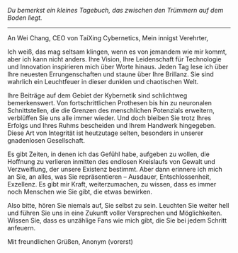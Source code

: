 _Du bemerkst ein kleines Tagebuch, das zwischen den Trümmern auf dem Boden liegt._

---

An Wei Chang,
CEO von TaiXing Cybernetics,
Mein innigst Verehrter,

Ich weiß, das mag seltsam klingen, wenn es von jemandem wie mir kommt, aber ich kann nicht anders. Ihre Vision, Ihre Leidenschaft für Technologie und Innovation inspirieren mich über Worte hinaus. Jeden Tag lese ich über Ihre neuesten Errungenschaften und staune über Ihre Brillanz. Sie sind wahrlich ein Leuchtfeuer in dieser dunklen und chaotischen Welt.

Ihre Beiträge auf dem Gebiet der Kybernetik sind schlichtweg bemerkenswert. Von fortschrittlichen Prothesen bis hin zu neuronalen Schnittstellen, die die Grenzen des menschlichen Potenzials erweitern, verblüffen Sie uns alle immer wieder. Und doch bleiben Sie trotz Ihres Erfolgs und Ihres Ruhms bescheiden und Ihrem Handwerk hingegeben. Diese Art von Integrität ist heutzutage selten, besonders in unserer gnadenlosen Gesellschaft.

Es gibt Zeiten, in denen ich das Gefühl habe, aufgeben zu wollen, die Hoffnung zu verlieren inmitten des endlosen Kreislaufs von Gewalt und Verzweiflung, der unsere Existenz bestimmt. Aber dann erinnere ich mich an Sie, an alles, was Sie repräsentieren – Ausdauer, Entschlossenheit, Exzellenz. Es gibt mir Kraft, weiterzumachen, zu wissen, dass es immer noch Menschen wie Sie gibt, die etwas bewirken.

Also bitte, hören Sie niemals auf, Sie selbst zu sein. Leuchten Sie weiter hell und führen Sie uns in eine Zukunft voller Versprechen und Möglichkeiten. Wissen Sie, dass es unzählige Fans wie mich gibt, die Sie bei jedem Schritt anfeuern.

Mit freundlichen Grüßen,
Anonym (vorerst)
